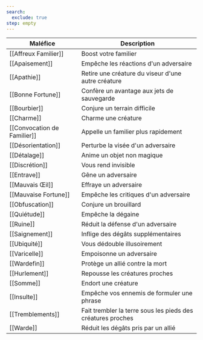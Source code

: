 ```yaml
---
search:
  exclude: true
step: empty
---
```

| Maléfice                    | Description                                                 |
| --------------------------- | ----------------------------------------------------------- |
| [[Affreux Familier]]        | Boost votre familier                                        |
| [[Apaisement]]              | Empêche les réactions d'un adversaire                       |
| [[Apathie]]                 | Retire une créature du viseur d'une autre créature          |
| [[Bonne Fortune]]           | Confère un avantage aux jets de sauvegarde                  |
| [[Bourbier]]                | Conjure un terrain difficile                                |
| [[Charme]]                  | Charme une créature                                         |
| [[Convocation de Familier]] | Appelle un familier plus rapidement                         |
| [[Désorientation]]          | Perturbe la visée d'un adversaire                           |
| [[Détalage]]                | Anime un objet non magique                                  |
| [[Discrétion]]              | Vous rend invisible                                         |
| [[Entrave]]                 | Gêne un adversaire                                          |
| [[Mauvais Œil]]             | Effraye un adversaire                                       |
| [[Mauvaise Fortune]]        | Empêche les critiques d'un adversaire                       |
| [[Obfuscation]]             | Conjure un brouillard                                       |
| [[Quiétude]]                | Empêche la dégaine                                          |
| [[Ruine]]                   | Réduit la défense d'un adversaire                           |
| [[Saignement]]              | Inflige des dégâts supplémentaires                          |
| [[Ubiquité]]                | Vous dédouble illusoirement                                 |
| [[Varicelle]]               | Empoisonne un adversaire                                    |
| [[Wardefin]]                | Protège un allié contre la mort                             |
| [[Hurlement]]               | Repousse les créatures proches                              |
| [[Somme]]                   | Endort une créature                                         |
| [[Insulte]]                 | Empêche vos ennemis de formuler une phrase                  |
| [[Tremblements]]            | Fait trembler la terre sous les pieds des créatures proches |
| [[Warde]]                   | Réduit les dégâts pris par un allié                         |
